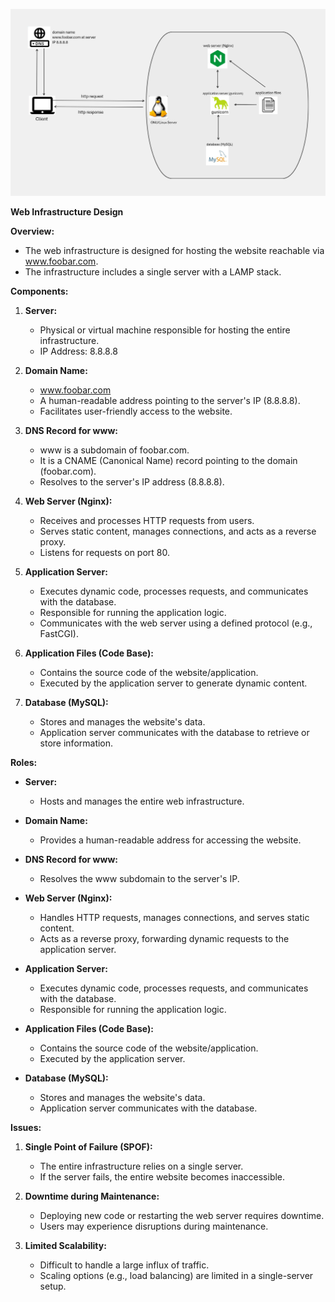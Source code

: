![](https://github.com/Isaac-Ndirangu-Muturi-749/alx-system_engineering-devops/blob/main/0x09-web_infrastructure_design/0-simple_web_stack.png)



**Web Infrastructure Design**

**Overview:**
- The web infrastructure is designed for hosting the website reachable via www.foobar.com.
- The infrastructure includes a single server with a LAMP stack.

**Components:**
1. **Server:**
   - Physical or virtual machine responsible for hosting the entire infrastructure.
   - IP Address: 8.8.8.8

2. **Domain Name:**
   - www.foobar.com
   - A human-readable address pointing to the server's IP (8.8.8.8).
   - Facilitates user-friendly access to the website.

3. **DNS Record for www:**
   - www is a subdomain of foobar.com.
   - It is a CNAME (Canonical Name) record pointing to the domain (foobar.com).
   - Resolves to the server's IP address (8.8.8.8).

4. **Web Server (Nginx):**
   - Receives and processes HTTP requests from users.
   - Serves static content, manages connections, and acts as a reverse proxy.
   - Listens for requests on port 80.

5. **Application Server:**
   - Executes dynamic code, processes requests, and communicates with the database.
   - Responsible for running the application logic.
   - Communicates with the web server using a defined protocol (e.g., FastCGI).

6. **Application Files (Code Base):**
   - Contains the source code of the website/application.
   - Executed by the application server to generate dynamic content.

7. **Database (MySQL):**
   - Stores and manages the website's data.
   - Application server communicates with the database to retrieve or store information.

**Roles:**
- **Server:**
  - Hosts and manages the entire web infrastructure.

- **Domain Name:**
  - Provides a human-readable address for accessing the website.

- **DNS Record for www:**
  - Resolves the www subdomain to the server's IP.

- **Web Server (Nginx):**
  - Handles HTTP requests, manages connections, and serves static content.
  - Acts as a reverse proxy, forwarding dynamic requests to the application server.

- **Application Server:**
  - Executes dynamic code, processes requests, and communicates with the database.
  - Responsible for running the application logic.

- **Application Files (Code Base):**
  - Contains the source code of the website/application.
  - Executed by the application server.

- **Database (MySQL):**
  - Stores and manages the website's data.
  - Application server communicates with the database.

**Issues:**
1. **Single Point of Failure (SPOF):**
   - The entire infrastructure relies on a single server.
   - If the server fails, the entire website becomes inaccessible.

2. **Downtime during Maintenance:**
   - Deploying new code or restarting the web server requires downtime.
   - Users may experience disruptions during maintenance.

3. **Limited Scalability:**
   - Difficult to handle a large influx of traffic.
   - Scaling options (e.g., load balancing) are limited in a single-server setup.